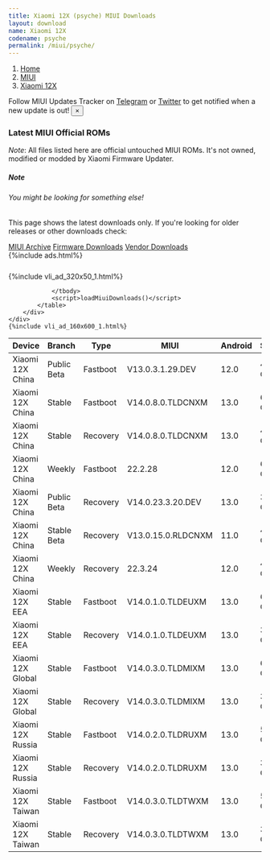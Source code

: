 ```yaml
---
title: Xiaomi 12X (psyche) MIUI Downloads
layout: download
name: Xiaomi 12X
codename: psyche
permalink: /miui/psyche/
---
```

<nav aria-label="breadcrumb">
    <ol class="breadcrumb">
        <li class="breadcrumb-item"><a href="/">Home</a></li>
        <li class="breadcrumb-item"><a href="/miui/">MIUI</a></li>
        <li class="breadcrumb-item active" aria-current="page"><a href="/miui/psyche/">Xiaomi 12X</a></li>
    </ol>
</nav>
<div class="alert alert-primary alert-dismissible fade show" role="alert">
    Follow MIUI Updates Tracker on <a href="https://t.me/MIUIUpdatesTracker" class="alert-link">Telegram</a>
     or <a href="https://twitter.com/MiFwUpdater" class="alert-link">Twitter</a> to get notified when a new update is out!
    <button type="button" class="close" data-dismiss="alert" aria-label="Close">
        <span aria-hidden="true">&times;</span>
    </button>
</div>

### Latest MIUI Official ROMs
*Note*: All files listed here are official untouched MIUI ROMs. It's not owned, modified or modded by Xiaomi Firmware Updater.
<div class="card">
  <div class="card-body">
    <h5 class="card-title">Note</h5>
    <h6 class="card-subtitle mb-2 text-muted">You might be looking for something else!</h6>
    <p class="card-text">This page shows the latest downloads only.
     If you're looking for older releases or other downloads check:</p>
    <a href="/archive/miui/psyche/" class="card-link">MIUI Archive</a>
    <a href="/firmware/psyche/" class="card-link">Firmware Downloads</a>
    <a href="/vendor/psyche/" class="card-link">Vendor Downloads</a>
  </div>
</div>
{%include ads.html%}
<div class="row justify-content-center">
    <div class="col-10">
        <div class="table-responsive-md" style="margin-top: 25px;">
            {%include vli_ad_320x50_1.html%}
            <table id="miui" class="display dt-responsive nowrap compact table table-striped table-hover table-sm">
                <thead class="thead-dark">
                    <tr>
                        <th data-ref="device">Device</th>
                        <th data-ref="branch">Branch</th>
                        <th data-ref="type">Type</th>
                        <th data-ref="miui">MIUI</th>
                        <th data-ref="android">Android</th>
                        <th data-ref="size">Size</th>
                        <th data-ref="size">Date</th>
                        <th data-ref="link">Link</th>
                    </tr>
                </thead>
                <tbody>
                <tr><td>Xiaomi 12X China</td><td>Public Beta</td><td>Fastboot</td><td>V13.0.3.1.29.DEV</td><td>12.0</td><td>4.9 GB</td><td>2022-05-19</td><td><a href="/miui/psyche/public beta/V13.0.3.1.29.DEV/">Download</a></td></tr>
<tr><td>Xiaomi 12X China</td><td>Stable</td><td>Fastboot</td><td>V14.0.8.0.TLDCNXM</td><td>13.0</td><td>6.7 GB</td><td>2023-02-21</td><td><a href="/miui/psyche/stable/V14.0.8.0.TLDCNXM/">Download</a></td></tr>
<tr><td>Xiaomi 12X China</td><td>Stable</td><td>Recovery</td><td>V14.0.8.0.TLDCNXM</td><td>13.0</td><td>4.0 GB</td><td>2023-02-22</td><td><a href="/miui/psyche/stable/V14.0.8.0.TLDCNXM/">Download</a></td></tr>
<tr><td>Xiaomi 12X China</td><td>Weekly</td><td>Fastboot</td><td>22.2.28</td><td>12.0</td><td>6.3 GB</td><td>2022-02-28</td><td><a href="/miui/psyche/weekly/22.2.28/">Download</a></td></tr>
<tr><td>Xiaomi 12X China</td><td>Public Beta</td><td>Recovery</td><td>V14.0.23.3.20.DEV</td><td>13.0</td><td>3.9 GB</td><td>2023-03-24</td><td><a href="/miui/psyche/public beta/V14.0.23.3.20.DEV/">Download</a></td></tr>
<tr><td>Xiaomi 12X China</td><td>Stable Beta</td><td>Recovery</td><td>V13.0.15.0.RLDCNXM</td><td>11.0</td><td>4.0 GB</td><td>2022-03-21</td><td><a href="/miui/psyche/stable beta/V13.0.15.0.RLDCNXM/">Download</a></td></tr>
<tr><td>Xiaomi 12X China</td><td>Weekly</td><td>Recovery</td><td>22.3.24</td><td>12.0</td><td>4.3 GB</td><td>2022-03-24</td><td><a href="/miui/psyche/weekly/22.3.24/">Download</a></td></tr>
<tr><td>Xiaomi 12X EEA</td><td>Stable</td><td>Fastboot</td><td>V14.0.1.0.TLDEUXM</td><td>13.0</td><td>6.1 GB</td><td>2023-01-18</td><td><a href="/miui/psyche/stable/V14.0.1.0.TLDEUXM/">Download</a></td></tr>
<tr><td>Xiaomi 12X EEA</td><td>Stable</td><td>Recovery</td><td>V14.0.1.0.TLDEUXM</td><td>13.0</td><td>3.9 GB</td><td>2023-02-03</td><td><a href="/miui/psyche/stable/V14.0.1.0.TLDEUXM/">Download</a></td></tr>
<tr><td>Xiaomi 12X Global</td><td>Stable</td><td>Fastboot</td><td>V14.0.3.0.TLDMIXM</td><td>13.0</td><td>6.2 GB</td><td>2023-02-20</td><td><a href="/miui/psyche/stable/V14.0.3.0.TLDMIXM/">Download</a></td></tr>
<tr><td>Xiaomi 12X Global</td><td>Stable</td><td>Recovery</td><td>V14.0.3.0.TLDMIXM</td><td>13.0</td><td>3.9 GB</td><td>2023-02-28</td><td><a href="/miui/psyche/stable/V14.0.3.0.TLDMIXM/">Download</a></td></tr>
<tr><td>Xiaomi 12X Russia</td><td>Stable</td><td>Fastboot</td><td>V14.0.2.0.TLDRUXM</td><td>13.0</td><td>5.8 GB</td><td>2023-02-23</td><td><a href="/miui/psyche/stable/V14.0.2.0.TLDRUXM/">Download</a></td></tr>
<tr><td>Xiaomi 12X Russia</td><td>Stable</td><td>Recovery</td><td>V14.0.2.0.TLDRUXM</td><td>13.0</td><td>3.9 GB</td><td>2023-03-03</td><td><a href="/miui/psyche/stable/V14.0.2.0.TLDRUXM/">Download</a></td></tr>
<tr><td>Xiaomi 12X Taiwan</td><td>Stable</td><td>Fastboot</td><td>V14.0.3.0.TLDTWXM</td><td>13.0</td><td>5.2 GB</td><td>2023-02-20</td><td><a href="/miui/psyche/stable/V14.0.3.0.TLDTWXM/">Download</a></td></tr>
<tr><td>Xiaomi 12X Taiwan</td><td>Stable</td><td>Recovery</td><td>V14.0.3.0.TLDTWXM</td><td>13.0</td><td>3.8 GB</td><td>2023-02-28</td><td><a href="/miui/psyche/stable/V14.0.3.0.TLDTWXM/">Download</a></td></tr>

                </tbody>
                <script>loadMiuiDownloads()</script>
            </table>
        </div>
    </div>
    {%include vli_ad_160x600_1.html%}
</div>
